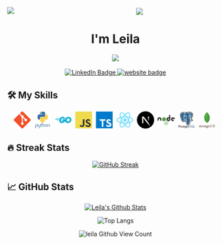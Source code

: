 <div align="center">
  <img
src="https://media3.giphy.com/media/RMqA9y2hwbjxc41cr1/giphy.gif?cid=ecf05e47ukjzdqire93pizu3j6avjja4it8u9za2n9j42ikm&ep=v1_stickers_search&rid=giphy.gif&ct=ts)" align="left" width="111px"/>
<img src="https://media2.giphy.com/media/v1.Y2lkPTc5MGI3NjExNzh4aTB2cmdneGEwajdtcDlnZXk5d2IyN2I0cnpjMjc1cmxkcXJwZCZlcD12MV9pbnRlcm5hbF9naWZfYnlfaWQmY3Q9cw/aIJDrOomj81MQZz2uO/giphy.gif" align="center" width="222px"/>
<h1 align="center">I'm Leila</h1>

  </div>
  <p align="center">
<a href="https://github.com/leilafarsani"><img src="https://readme-typing-svg.herokuapp.com?font=Fira+Code&weight=500&pause=1000&color=3498DB&width=435&lines=A+Dedicated+Data+Scientist+👩🏻‍💻;A+Passionate+Software+Engineer+🖥️;Technology+Enthusiast+%F0%9F%92%BB;Innovative+Problem-Solver+💡;Lifelong+Learner+%F0%9F%93%9A;&center=true&width=420&height=50"></a>
</p>
<div id="badges" align="center">
  <a href="https://www.linkedin.com/in/leila-y-farsani-9966593b/">
    <img src="https://img.shields.io/badge/LinkedIn-blue?style=for-the-badge&logo=linkedin&logoColor=white" alt="LinkedIn Badge"/>
     <a href="https://leila-portfolio.vercel.app/" target="blank">
  <img src="https://img.shields.io/badge/Website-black?style=for-the-badge&logo=medium&logoColor=white" alt="website badge" />
 </a>
  </a>
</div>
<div align="center">
  <h2 align="left">🛠️ My Skills</h2>
  <img src="https://github.com/devicons/devicon/blob/master/icons/git/git-original.svg" title="Git" alt="Git" width="40" height="40"/>&nbsp;
  <img src="https://github.com/devicons/devicon/blob/master/icons/python/python-original-wordmark.svg" title="Python" alt="Python" width="40" height="40"/>&nbsp;
  <img src="https://github.com/devicons/devicon/blob/master/icons/go/go-original-wordmark.svg" title="GO" alt="Golang" width="40" height="40"/>&nbsp;
  <img src="https://github.com/devicons/devicon/blob/master/icons/javascript/javascript-original.svg" title="JavaScript" alt="JavaScript" width="40" height="40"/>&nbsp;
  <img src="https://github.com/devicons/devicon/blob/master/icons/typescript/typescript-original.svg" title="TypeScript" alt="TypeScript" width="40" height="40"/>&nbsp;
  <img src="https://github.com/devicons/devicon/blob/master/icons/react/react-original.svg" title="ReactJS" alt="React" width="40" height="40"/>&nbsp;
  <img src="https://github.com/devicons/devicon/blob/master/icons/nextjs/nextjs-original.svg" title="NextJS" alt="NextJS" width="40" height="40"/>&nbsp;
  <img src="https://github.com/devicons/devicon/blob/master/icons/nodejs/nodejs-original-wordmark.svg" title="nodejs" alt="nodejs" width="40" height="40"/>&nbsp;
  <img src="https://github.com/devicons/devicon/blob/master/icons/postgresql/postgresql-original-wordmark.svg" title="Postgresql" alt="Postgresql" width="40" height="40"/>&nbsp;
  <img src="https://github.com/devicons/devicon/blob/master/icons/mongodb/mongodb-original-wordmark.svg" title="MongoDB" alt="MongoDB" width="40" height="40"/>&nbsp;

  

<div align="center" >
<h2 align="left">🔥 Streak Stats</h2> 
  
[![GitHub Streak](http://github-readme-streak-stats.herokuapp.com?user=leilafarsani&theme=blux&border_radius=9.4&date_format=j%20M%5B%20Y%5D&card_width=526)](https://git.io/streak-stats)
<br/>
<h2 align="left">📈 GitHub Stats</h2>
<a href="https://github.com/leilafarsani"><img alt="Leila's Github Stats" src="https://denvercoder1-github-readme-stats.vercel.app/api?username=leilafarsani&show_icons=true&count_private=true&theme=react&border_color=fff&bg_color=0D1117&title_color=3498DB&icon_color=3498DB&hide=stars" height="230px" width="49.5%"/></a>
<br/>

![Top Langs](https://github-readme-stats.vercel.app/api/top-langs/?username=leilafarsani&langs_count=5&theme=react&layout=compact)
<br/>


<img src="https://komarev.com/ghpvc/?username=leilafarsani&style=flat-square&color=blue" alt="leila Github View Count" width="130px"/>
</div>
